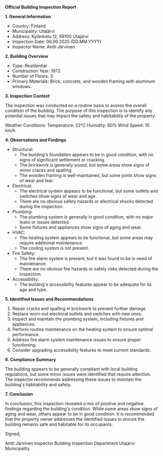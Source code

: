 **Official Building Inspection Report**

**1. General Information**

* Country: Finland
* Municipality: Utajärvi
* Address: Kylänkatu 12, 69100 Utajärvi
* Inspection Date: 06.06.2025 (DD.MM.YYYY)
* Inspector Name: Antti Järvinen

**2. Building Overview**

* Type: Residential
* Construction Year: 1972
* Number of Floors: 3
* Primary Materials: Brick, concrete, and wooden framing with aluminum windows.

**3. Inspection Context**

The inspection was conducted on a routine basis to assess the overall condition of the building. The purpose of this inspection is to identify any potential issues that may impact the safety and habitability of the property.

Weather Conditions:
Temperature: 22°C
Humidity: 60%
Wind Speed: 10 km/h

**4. Observations and Findings**

* Structural:
	+ The building's foundation appears to be in good condition, with no signs of significant settlement or cracking.
	+ The brickwork is generally sound, but some areas show signs of minor cracks and spalling.
	+ The wooden framing is well-maintained, but some joints show signs of wear and tear.
* Electrical:
	+ The electrical system appears to be functional, but some outlets and switches show signs of wear and age.
	+ There are no obvious safety hazards or electrical shocks detected during the inspection.
* Plumbing:
	+ The plumbing system is generally in good condition, with no major leaks or issues detected.
	+ Some fixtures and appliances show signs of aging and wear.
* HVAC:
	+ The heating system appears to be functional, but some areas may require additional maintenance.
	+ The cooling system is not present.
* Fire Safety:
	+ The fire alarm system is present, but it was found to be in need of maintenance.
	+ There are no obvious fire hazards or safety risks detected during the inspection.
* Accessibility:
	+ The building's accessibility features appear to be adequate for its age and type.

**5. Identified Issues and Recommendations**

1. Repair cracks and spalling in brickwork to prevent further damage.
2. Replace worn-out electrical outlets and switches with new ones.
3. Inspect and maintain the plumbing system, including fixtures and appliances.
4. Perform routine maintenance on the heating system to ensure optimal performance.
5. Address fire alarm system maintenance issues to ensure proper functioning.
6. Consider upgrading accessibility features to meet current standards.

**6. Compliance Summary**

The building appears to be generally compliant with local building regulations, but some minor issues were identified that require attention. The inspector recommends addressing these issues to maintain the building's habitability and safety.

**7. Conclusion**

In conclusion, this inspection revealed a mix of positive and negative findings regarding the building's condition. While some areas show signs of aging and wear, others appear to be in good condition. It is recommended that the property owner addresses the identified issues to ensure the building remains safe and habitable for its occupants.

Signed,

Antti Järvinen
Inspector
Building Inspection Department
Utajärvi Municipality